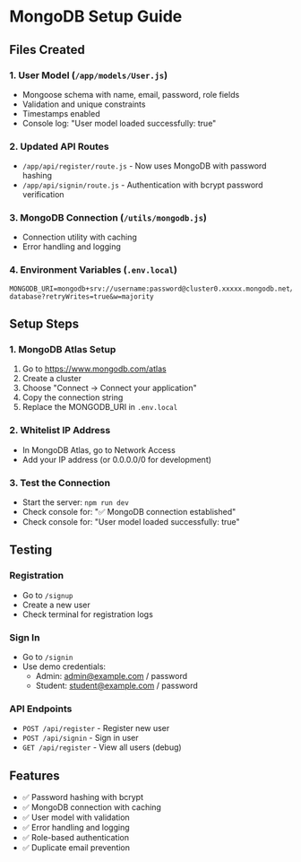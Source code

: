 # MongoDB Setup Guide

## Files Created

### 1. User Model (`/app/models/User.js`)
- Mongoose schema with name, email, password, role fields
- Validation and unique constraints
- Timestamps enabled
- Console log: "User model loaded successfully: true"

### 2. Updated API Routes
- `/app/api/register/route.js` - Now uses MongoDB with password hashing
- `/app/api/signin/route.js` - Authentication with bcrypt password verification

### 3. MongoDB Connection (`/utils/mongodb.js`)
- Connection utility with caching
- Error handling and logging

### 4. Environment Variables (`.env.local`)
```
MONGODB_URI=mongodb+srv://username:password@cluster0.xxxxx.mongodb.net/lms-database?retryWrites=true&w=majority
```

## Setup Steps

### 1. MongoDB Atlas Setup
1. Go to https://www.mongodb.com/atlas
2. Create a cluster
3. Choose "Connect → Connect your application"
4. Copy the connection string
5. Replace the MONGODB_URI in `.env.local`

### 2. Whitelist IP Address
- In MongoDB Atlas, go to Network Access
- Add your IP address (or 0.0.0.0/0 for development)

### 3. Test the Connection
- Start the server: `npm run dev`
- Check console for: "✅ MongoDB connection established"
- Check console for: "User model loaded successfully: true"

## Testing

### Registration
- Go to `/signup`
- Create a new user
- Check terminal for registration logs

### Sign In
- Go to `/signin`
- Use demo credentials:
  - Admin: admin@example.com / password
  - Student: student@example.com / password

### API Endpoints
- `POST /api/register` - Register new user
- `POST /api/signin` - Sign in user
- `GET /api/register` - View all users (debug)

## Features
- ✅ Password hashing with bcrypt
- ✅ MongoDB connection with caching
- ✅ User model with validation
- ✅ Error handling and logging
- ✅ Role-based authentication
- ✅ Duplicate email prevention